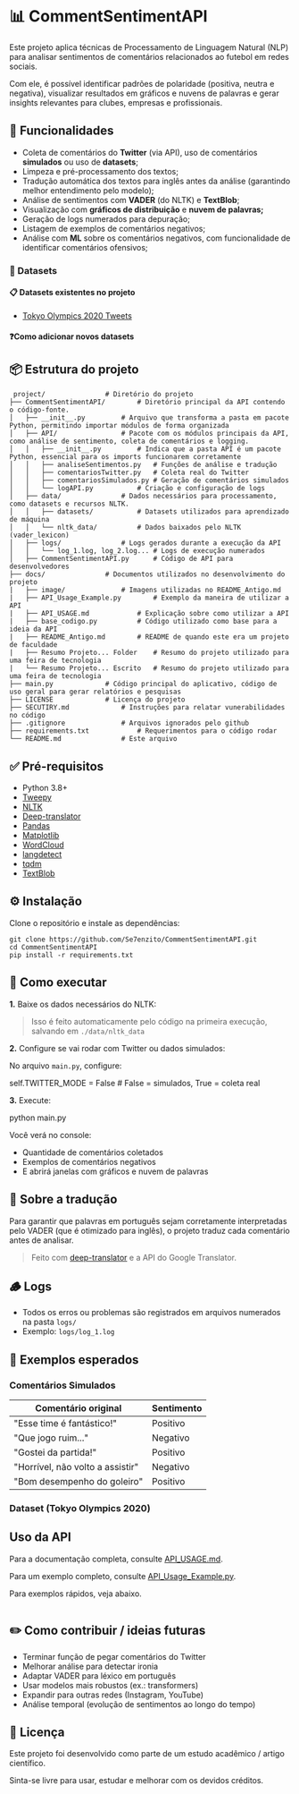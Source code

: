 # 📊 CommentSentimentAPI

Este projeto aplica técnicas de Processamento de Linguagem Natural (NLP) para analisar sentimentos de comentários relacionados ao futebol em redes sociais.

Com ele, é possível identificar padrões de polaridade (positiva, neutra e negativa), visualizar resultados em gráficos e nuvens de palavras e gerar insights relevantes para clubes, empresas e profissionais.

## 🧰 **Funcionalidades**

* Coleta de comentários do **Twitter** (via API), uso de comentários **simulados** ou uso de **datasets**;
* Limpeza e pré-processamento dos textos;
* Tradução automática dos textos para inglês antes da análise (garantindo melhor entendimento pelo modelo);
* Análise de sentimentos com **VADER** (do NLTK) e **TextBlob**;
* Visualização com **gráficos de distribuição** e **nuvem de palavras;**
* Geração de logs numerados para depuração;
* Listagem de exemplos de comentários negativos;
* Análise com **ML** sobre os comentários negativos, com funcionalidade de identificar comentários ofensivos;

### 🎲 Datasets

#### 📋 Datasets existentes no projeto

- [Tokyo Olympics 2020 Tweets](https://www.kaggle.com/datasets/gpreda/tokyo-olympics-2020-tweets/data)

#### ❓Como adicionar novos datasets

## 📦 **Estrutura do projeto**

```
 project/				# Diretório do projeto
├── CommentSentimentAPI/		# Diretório principal da API contendo o código-fonte.
│   ├── __init__.py			# Arquivo que transforma a pasta em pacote Python, permitindo importar módulos de forma organizada
│   ├── API/				# Pacote com os módulos principais da API, como análise de sentimento, coleta de comentários e logging.
│   │   ├── __init__.py			# Indica que a pasta API é um pacote Python, essencial para os imports funcionarem corretamente
│   │   ├── analiseSentimentos.py	# Funções de análise e tradução
│   │   ├── comentariosTwitter.py	# Coleta real do Twitter
│   │   ├── comentariosSimulados.py	# Geração de comentários simulados
│   │   └── logAPI.py			# Criação e configuração de logs
│   ├── data/				# Dados necessários para processamento, como datasets e recursos NLTK.
│   │   ├── datasets/			# Datasets utilizados para aprendizado de máquina
│   │   └── nltk_data/			# Dados baixados pelo NLTK (vader_lexicon)
│   ├── logs/				# Logs gerados durante a execução da API
│   │   └── log_1.log, log_2.log...	# Logs de execução numerados
│   ├── CommentSentimentAPI.py		# Código de API para desenvolvedores
├── docs/				# Documentos utilizados no desenvolvimento do projeto
|   ├── image/				# Imagens utilizadas no README_Antigo.md
|   ├── API_Usage_Example.py		# Exemplo da maneira de utilizar a API
|   ├── API_USAGE.md			# Explicação sobre como utilizar a API
|   ├── base_codigo.py			# Código utilizado como base para a ideia da API
|   ├── README_Antigo.md		# README de quando este era um projeto de faculdade
|   ├── Resumo Projeto... Folder	# Resumo do projeto utilizado para uma feira de tecnologia
|   └── Resumo Projeto... Escrito	# Resumo do projeto utilizado para uma feira de tecnologia
├── main.py				# Código principal do aplicativo, código de uso geral para gerar relatórios e pesquisas
├── LICENSE				# Licença do projeto
├── SECUTIRY.md				# Instruções para relatar vunerabilidades no código
├── .gitignore				# Arquivos ignorados pelo github
├── requirements.txt			# Requerimentos para o código rodar
└── README.md				# Este arquivo

```

## ✅ **Pré-requisitos**

* Python 3.8+
* [Tweepy]()
* [NLTK]()
* [Deep-translator](https://pypi.org/project/deep-translator/)
* [Pandas]()
* [Matplotlib]()
* [WordCloud]()
* [langdetect]()
* [tqdm]()
* [TextBlob]()

## ⚙️ **Instalação**

Clone o repositório e instale as dependências:

```
git clone https://github.com/Se7enzito/CommentSentimentAPI.git
cd CommentSentimentAPI
pip install -r requirements.txt
```

## 🚀 **Como executar**

**1.** Baixe os dados necessários do NLTK:

> Isso é feito automaticamente pelo código na primeira execução, salvando em `./data/nltk_data`

**2.** Configure se vai rodar com Twitter ou dados simulados:

No arquivo `main.py`, configure:

self.TWITTER_MODE = False   # False = simulados, True = coleta real

**3.** Execute:

python main.py

Você verá no console:

* Quantidade de comentários coletados
* Exemplos de comentários negativos
* E abrirá janelas com gráficos e nuvem de palavras

## 📌 **Sobre a tradução**

Para garantir que palavras em português sejam corretamente interpretadas pelo VADER (que é otimizado para inglês), o projeto traduz cada comentário antes de analisar.

> Feito com [deep-translator](https://pypi.org/project/deep-translator/) e a API do Google Translator.

## 🪵 **Logs**

* Todos os erros ou problemas são registrados em arquivos numerados na pasta `logs/`
* Exemplo: `logs/log_1.log`

## 🧪 **Exemplos esperados**

### Comentários Simulados

| Comentário original               | Sentimento |
| ---------------------------------- | ---------- |
| "Esse time é fantástico!"        | Positivo   |
| "Que jogo ruim..."                 | Negativo   |
| "Gostei da partida!"               | Positivo   |
| "Horrível, não volto a assistir" | Negativo   |
| "Bom desempenho do goleiro"        | Positivo   |

### Dataset (Tokyo Olympics 2020)

## Uso da API

Para a documentação completa, consulte [API_USAGE.md](docs/API_USAGE.md).

Para um exemplo completo, consulte [API_Usage_Example.py](docs/API_Usage_Example.py).

Para exemplos rápidos, veja abaixo.

```python

```

## ✏️ **Como contribuir / ideias futuras**

* Terminar função de pegar comentários do Twitter
* Melhorar análise para detectar ironia
* Adaptar VADER para léxico em português
* Usar modelos mais robustos (ex.: transformers)
* Expandir para outras redes (Instagram, YouTube)
* Análise temporal (evolução de sentimentos ao longo do tempo)

## 📄 **Licença**

Este projeto foi desenvolvido como parte de um estudo acadêmico / artigo científico.

Sinta-se livre para usar, estudar e melhorar com os devidos créditos.
